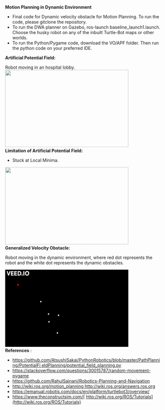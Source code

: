 **Motion Planning in Dynamic Environment**  

- Final code for Dynamic velocity obstacle for Motion Planning.  To run the code, please gitclone the repository.  
- To run the DWA planner on Gazebo, ros-launch baseline\_launch1.launch. Choose the husky robot on any of the inbuilt Turtle-Bot maps or other worlds.  
- To run the Python/Pygame code, download the VO/APF folder. Then run the python code on your preferred IDE. 

**Artificial Potential Field:** 

Robot moving in an hospital lobby. 
<br />
<a href="url"><img src="https://github.com/Chinmayak1197/Dynamic-Velocity-Obstacles-avoiding-using-Velocity-Obstacles-/blob/main/Videos%20and%20Results/APF_Python.gif" height="250" width="400" ></a>
<br />
**Limitation of Artificial Potential Field:** 

-  Stuck at Local Minima.

<a href="url"><img src="https://github.com/Chinmayak1197/Dynamic-Velocity-Obstacles-avoiding-using-Velocity-Obstacles-/blob/main/Videos%20and%20Results/APF_Local_Minima.gif" height="250" width="400" ></a>
<br />
**Generalized Velocity Obstacle:**  

Robot moving in the dynamic environment, where red dot represents the robot and the white dot represents the dynamic obstacles. 

<a href="url"><img src="https://github.com/Chinmayak1197/Dynamic-Velocity-Obstacles-avoiding-using-Velocity-Obstacles-/blob/main/Videos%20and%20Results/VO_2%20(1).gif" height="250" width="400" ></a>
<br />
**References** : 

- [https://github.com/AtsushiSakai/PythonRobotics/blob/master/PathPlanning/PotentialFi eldPlanning/potential_field_planning.py ](https://github.com/AtsushiSakai/PythonRobotics/blob/master/PathPlanning/PotentialFieldPlanning/potential_field_planning.py) 
- [https://stackoverflow.com/questions/30015787/random-movement-pygame  ](https://stackoverflow.com/questions/30015787/random-movement-pygame)
- [https://github.com/RahulSajnani/Robotics-Planning-and-Navigation  ](https://github.com/RahulSajnani/Robotics-Planning-and-Navigation)
- <http://wiki.ros.org/motion_planning>[ http://wiki.ros.org/answers.ros.org  ](http://wiki.ros.org/answers.ros.org)
- [https://emanual.robotis.com/docs/en/platform/turtlebot3/overview/ ](https://emanual.robotis.com/docs/en/platform/turtlebot3/overview/) 
- <https://www.theconstructsim.com/>[ http://wiki.ros.org/ROS/Tutorials](http://wiki.ros.org/ROS/Tutorials)
